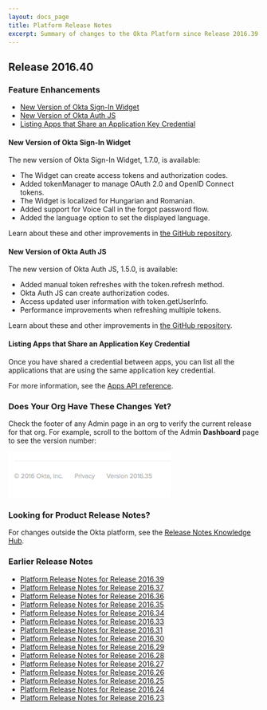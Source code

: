 ```yaml
---
layout: docs_page
title: Platform Release Notes
excerpt: Summary of changes to the Okta Platform since Release 2016.39
---
```


## Release 2016.40

### Feature Enhancements

* [New Version of Okta Sign-In Widget](#new-version-of-okta-sign-in-widget)
* [New Version of Okta Auth JS](#new-version-of-okta-auth-js)
* [Listing Apps that Share an Application Key Credential](#listing-apps-that-share-an-application-key-credential)

#### New Version of Okta Sign-In Widget

The new version of Okta Sign-In Widget, 1.7.0, is available:

* The Widget can create access tokens and authorization codes.
* Added tokenManager to manage OAuth 2.0 and OpenID Connect tokens.
* The Widget is localized for Hungarian and Romanian.
* Added support for Voice Call in the forgot password flow.
* Added the language option to set the displayed language.

Learn about these and other improvements in [the GitHub repository](https://github.com/okta/okta-signin-widget/releases/latest).

#### New Version of Okta Auth JS

The new version of Okta Auth JS, 1.5.0, is available:

* Added manual token refreshes with the token.refresh method.
* Okta Auth JS can create authorization codes.
* Access updated user information with token.getUserInfo.
* Performance improvements when refreshing multiple tokens.

Learn about these and other improvements in [the GitHub repository](https://github.com/okta/okta-auth-js/releases/latest).

#### Listing Apps that Share an Application Key Credential

Once you have shared a credential between apps, you can list all the applications that are using 
the same application key credential. <!-- OKTA-100925 -->

For more information, see the [Apps API reference](/api/resources/apps.html#list-applications-using-a-key).

<!-- ### Platform Bugs Fixed -->

### Does Your Org Have These Changes Yet?

Check the footer of any Admin page in an org to verify the current release for that org. For example,
scroll to the bottom of the Admin <b>Dashboard</b> page to see the version number:

![Release Number in Footer](/assets/img/release_notes/version_footer.png)

### Looking for Product Release Notes?

For changes outside the Okta platform, see the [Release Notes Knowledge Hub](https://support.okta.com/help/articles/Knowledge_Article/Release-Notes-Knowledge-Hub).

### Earlier Release Notes

* [Platform Release Notes for Release 2016.39](platform-release-notes2016-39.html)
* [Platform Release Notes for Release 2016.37](platform-release-notes2016-37.html)
* [Platform Release Notes for Release 2016.36](platform-release-notes2016-36.html)
* [Platform Release Notes for Release 2016.35](platform-release-notes2016-35.html)
* [Platform Release Notes for Release 2016.34](platform-release-notes2016-34.html)
* [Platform Release Notes for Release 2016.33](platform-release-notes2016-33.html)
* [Platform Release Notes for Release 2016.31](platform-release-notes2016-31.html)
* [Platform Release Notes for Release 2016.30](platform-release-notes2016-30.html)
* [Platform Release Notes for Release 2016.29](platform-release-notes2016-29.html)
* [Platform Release Notes for Release 2016.28](platform-release-notes2016-28.html)
* [Platform Release Notes for Release 2016.27](platform-release-notes2016-27.html)
* [Platform Release Notes for Release 2016.26](platform-release-notes2016-26.html)
* [Platform Release Notes for Release 2016.25](platform-release-notes2016-25.html)
* [Platform Release Notes for Release 2016.24](platform-release-notes2016-24.html)
* [Platform Release Notes for Release 2016.23](platform-release-notes2016-23.html)
